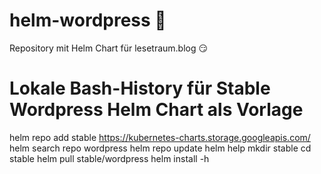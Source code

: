 # helm-wordpress :circus_tent:

Repository mit Helm Chart für lesetraum.blog :smirk:

# Lokale Bash-History für Stable Wordpress Helm Chart als Vorlage
helm repo add stable https://kubernetes-charts.storage.googleapis.com/
helm search repo wordpress
helm repo update
helm help
mkdir stable
cd stable
helm pull stable/wordpress
helm install -h
